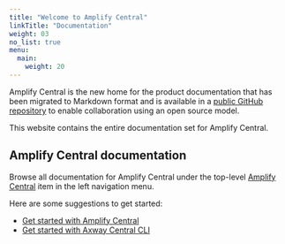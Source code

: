 ```yaml
---
title: "Welcome to Amplify Central"
linkTitle: "Documentation"
weight: 03
no_list: true
menu:
  main:
    weight: 20
---
```


Amplify Central is the new home for the product documentation that has been migrated to Markdown format and is available in a [public GitHub repository](https://github.com/Axway/amplify-central) to enable collaboration using an open source model.

This website contains the entire documentation set for Amplify Central.

## Amplify Central documentation

Browse all documentation for Amplify Central under the top-level [Amplify Central](/docs/) item in the left navigation menu.

Here are some suggestions to get started:

* [Get started with Amplify Central](/docs/getting_started/)
* [Get started with Axway Central CLI](/docs/cli_central/_index.md)
